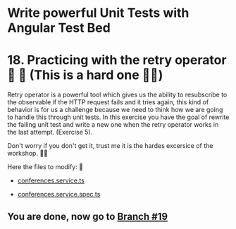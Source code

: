 # Write powerful Unit Tests with Angular Test Bed

# 18. Practicing with the retry operator 💆‍ 💆‍ (This is a hard one 💪💪)

Retry operator is a powerful tool which gives us the ability to resubscribe to the observable if the HTTP request fails and it tries again, this kind of behavior is for us a challenge because we need to think how we are going to handle this through unit tests. In this exercise you have the goal of rewrite the failing unit test and write a new one when the retry operator works in the last attempt. (Exercise 5).

Don't worry if you don't get it, trust me it is the hardes excersice of the workshop. 💅💅

Here the files to modify: 👀

- [conferences.service.ts](https://github.com/seagomezar/ng-col-angular-ut/blob/step18/src/app/placeholder.service.ts)

- [conferences.service.spec.ts](https://github.com/seagomezar/ng-col-angular-ut/blob/step18/src/app/placeholder.service.spec.ts)

## You are done, now go to [Branch #19](https://github.com/seagomezar/ng-col-angular-ut/tree/step19)